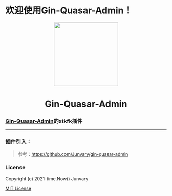 # 欢迎使用Gin-Quasar-Admin！

<div align=center>
<img src="https://i.loli.net/2020/12/14/cnJoF9r1BXY7Da5.png" width=200" height="200" />
<h1>Gin-Quasar-Admin</h1>
</div>


### [Gin-Quasar-Admin](https://github.com/Junvary/gin-quasar-admin)的xtkfk插件

***

### 插件引入：

> 参考：https://github.com/Junvary/gin-quasar-admin

### License

Copyright (c) 2021-time.Now()    Junvary

[MIT License](https://github.com/Junvary/gin-quasar-admin/blob/main/LICENSE)